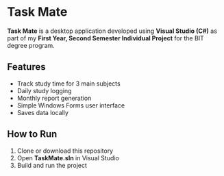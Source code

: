 # Task Mate

**Task Mate** is a desktop application developed using **Visual Studio (C#)** as part of my **First Year, Second Semester Individual Project** for the BIT degree program.

## Features
- Track study time for 3 main subjects
- Daily study logging
- Monthly report generation
- Simple Windows Forms user interface
- Saves data locally

## How to Run
1. Clone or download this repository
2. Open **TaskMate.sln** in Visual Studio
3. Build and run the project


